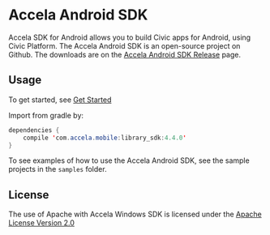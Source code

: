 Accela Android SDK
===========

Accela SDK for Android allows you to build Civic apps for Android, using Civic Platform. The Accela Android SDK is an open-source project on Github. The downloads are on the <a href="https://github.com/Accela-Inc/Android-SDK/releases">Accela Android SDK Release</a> page.

## Usage

To get started, see <a href="https://github.com/Accela-Inc/Android-SDK/wiki/Getting-Started-Android-SDK">Get Started</a>

Import from gradle by:
```java
dependencies {
    compile 'com.accela.mobile:library_sdk:4.4.0'
}
```

To see examples of how to use the Accela Android SDK, see the sample projects in the <code>samples</code> folder.

## License

The use of Apache with Accela Windows SDK is licensed under the <a href="http://www.apache.org/licenses/LICENSE-2.0">Apache License Version 2.0</a>
